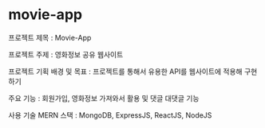# movie-app
프로젝트 제목 : Movie-App

프로젝트 주제 : 영화정보 공유 웹사이트

프로젝트 기획 배경 및 목표 : 프로젝트를 통해서 유용한 API를 웹사이트에 적용해 구현하기

주요 기능 : 회원가입, 영화정보 가져와서 활용 및 댓글 대댓글 기능

사용 기술 MERN 스택 : MongoDB, ExpressJS, ReactJS, NodeJS
